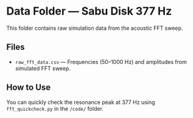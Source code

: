 # Data Folder — Sabu Disk 377 Hz

This folder contains raw simulation data from the acoustic FFT sweep.

## Files
- `raw_fft_data.csv` — Frequencies (50–1000 Hz) and amplitudes from simulated FFT sweep.

## How to Use
You can quickly check the resonance peak at 377 Hz using `fft_quickcheck.py` in the `/code/` folder.
